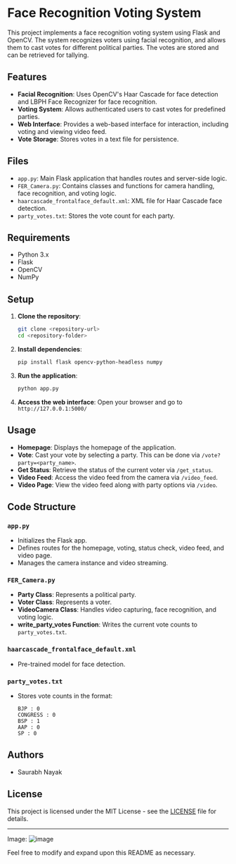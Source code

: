 # Face Recognition Voting System

This project implements a face recognition voting system using Flask and OpenCV. The system recognizes voters using facial recognition, and allows them to cast votes for different political parties. The votes are stored and can be retrieved for tallying.

## Features

- **Facial Recognition**: Uses OpenCV's Haar Cascade for face detection and LBPH Face Recognizer for face recognition.
- **Voting System**: Allows authenticated users to cast votes for predefined parties.
- **Web Interface**: Provides a web-based interface for interaction, including voting and viewing video feed.
- **Vote Storage**: Stores votes in a text file for persistence.

## Files

- `app.py`: Main Flask application that handles routes and server-side logic.
- `FER_Camera.py`: Contains classes and functions for camera handling, face recognition, and voting logic.
- `haarcascade_frontalface_default.xml`: XML file for Haar Cascade face detection.
- `party_votes.txt`: Stores the vote count for each party.

## Requirements

- Python 3.x
- Flask
- OpenCV
- NumPy

## Setup

1. **Clone the repository**:
    ```sh
    git clone <repository-url>
    cd <repository-folder>
    ```

2. **Install dependencies**:
    ```sh
    pip install flask opencv-python-headless numpy
    ```

3. **Run the application**:
    ```sh
    python app.py
    ```

4. **Access the web interface**:
    Open your browser and go to `http://127.0.0.1:5000/`

## Usage

- **Homepage**: Displays the homepage of the application.
- **Vote**: Cast your vote by selecting a party. This can be done via `/vote?party=<party_name>`.
- **Get Status**: Retrieve the status of the current voter via `/get_status`.
- **Video Feed**: Access the video feed from the camera via `/video_feed`.
- **Video Page**: View the video feed along with party options via `/video`.

## Code Structure

### `app.py`
- Initializes the Flask app.
- Defines routes for the homepage, voting, status check, video feed, and video page.
- Manages the camera instance and video streaming.

### `FER_Camera.py`
- **Party Class**: Represents a political party.
- **Voter Class**: Represents a voter.
- **VideoCamera Class**: Handles video capturing, face recognition, and voting logic.
- **write_party_votes Function**: Writes the current vote counts to `party_votes.txt`.

### `haarcascade_frontalface_default.xml`
- Pre-trained model for face detection.

### `party_votes.txt`
- Stores vote counts in the format:
    ```
    BJP : 0
    CONGRESS : 0
    BSP : 1
    AAP : 0
    SP : 0
    ```

## Authors

- Saurabh Nayak

## License

This project is licensed under the MIT License - see the [LICENSE](LICENSE) file for details.

---

Image: 
![image](https://github.com/SaurabhHorizon/Online-Voting/assets/75537121/5cfae971-522c-4b90-b06a-e077138dcd72)


Feel free to modify and expand upon this README as necessary.
